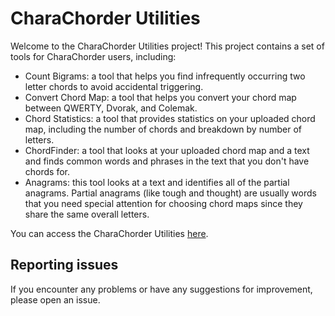 # CharaChorder Utilities

Welcome to the CharaChorder Utilities project! This project contains a set of tools for CharaChorder users, including:

- Count Bigrams: a tool that helps you find infrequently occurring two letter chords to avoid accidental triggering.
- Convert Chord Map: a tool that helps you convert your chord map between QWERTY, Dvorak, and Colemak.
- Chord Statistics: a tool that provides statistics on your uploaded chord map, including the number of chords and breakdown by number of letters.
- ChordFinder: a tool that looks at your uploaded chord map and a text and finds common words and phrases in the text that you don't have chords for.
- Anagrams: this tool looks at a text and identifies all of the partial anagrams. Partial anagrams (like tough and thought) are usually words that you need special attention for choosing chord maps since they share the same overall letters.

You can access the CharaChorder Utilities [here](https://typing-tech.github.io/CharaChorder-utilities/).

## Reporting issues

If you encounter any problems or have any suggestions for improvement, please open an issue.
